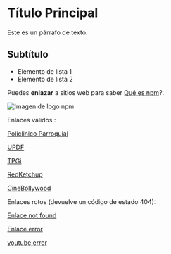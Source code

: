 # Título Principal

Este es un párrafo de texto.

## Subtítulo

- Elemento de lista 1
- Elemento de lista 2

Puedes **enlazar** a sitios web para saber [Qué es npm](https://www.npmjs.com/)?.

![Imagen de logo npm](https://upload.wikimedia.org/wikipedia/commons/thumb/d/db/Npm-logo.svg/800px-Npm-logo.svg.png)

Enlaces válidos :

[Policlinico Parroquial](https://www.policlinicolosangeles.com/)

[UPDF](https://updf.com/es/)

[TPGi](https://www.tpgi.com/color-contrast-checker/)

[RedKetchup](https://redketchup.io/)

[CineBollywood](https://fullcinebollywood.blogspot.com/)

Enlaces rotos (devuelve un código de estado 404):

[Enlace not found](https://www.npmjs.com/package/hhhghh)

[Enlace error](https://www.blogger.com/onboarding/56654kj)

[youtube error](https://www.youtube.com/rssdesa)